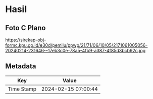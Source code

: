 # Hasil

## Foto C Plano

https://sirekap-obj-formc.kpu.go.id/e30d/pemilu/ppwp/21/71/06/10/05/2171061005056-20240214-231646--17eb3c0e-78a5-4fb9-a387-4f85d3bcb92c.jpg


## Metadata

| Key        | Value               |
| ---------- | ------------------- |
| Time Stamp | 2024-02-15 07:00:44 |



